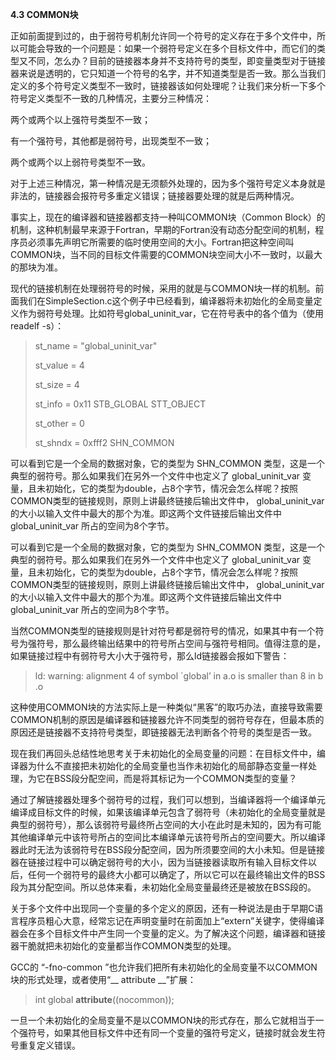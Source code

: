 **4.3 COMMON块**

正如前面提到过的，由于弱符号机制允许同一个符号的定义存在于多个文件中，所以可能会导致的一个问题是：如果一个弱符号定义在多个目标文件中，而它们的类型又不同，怎么办？目前的链接器本身并不支持符号的类型，即变量类型对于链接器来说是透明的，它只知道一个符号的名字，并不知道类型是否一致。那么当我们定义的多个符号定义类型不一致时，链接器该如何处理呢？让我们来分析一下多个符号定义类型不一致的几种情况，主要分三种情况：

两个或两个以上强符号类型不一致；

有一个强符号，其他都是弱符号，出现类型不一致；

两个或两个以上弱符号类型不一致。

对于上述三种情况，第一种情况是无须额外处理的，因为多个强符号定义本身就是非法的，链接器会报符号多重定义错误；链接器要处理的就是后两种情况。

事实上，现在的编译器和链接器都支持一种叫COMMON块（Common Block）的机制，这种机制最早来源于Fortran，早期的Fortran没有动态分配空间的机制，程序员必须事先声明它所需要的临时使用空间的大小。Fortran把这种空间叫COMMON块，当不同的目标文件需要的COMMON块空间大小不一致时，以最大的那块为准。

现代的链接机制在处理弱符号的时候，采用的就是与COMMON块一样的机制。前面我们在SimpleSection.c这个例子中已经看到，编译器将未初始化的全局变量定义作为弱符号处理。比如符号global_uninit_var，它在符号表中的各个值为（使用readelf -s）：

> st_name = "global_uninit_var"  
>   
> st_value = 4  
>   
> st_size = 4  
>   
> st_info = 0x11 STB_GLOBAL STT_OBJECT  
>   
> st_other = 0  
>   
> st_shndx = 0xfff2 SHN_COMMON  
>   

可以看到它是一个全局的数据对象，它的类型为 SHN_COMMON 类型，这是一个典型的弱符号。那么如果我们在另外一个文件中也定义了 global_uninit_var 变量，且未初始化，它的类型为double，占8个字节，情况会怎么样呢？按照COMMON类型的链接规则，原则上讲最终链接后输出文件中， global_uninit_var 的大小以输入文件中最大的那个为准。即这两个文件链接后输出文件中 global_uninit_var 所占的空间为8个字节。

可以看到它是一个全局的数据对象，它的类型为 SHN_COMMON 类型，这是一个典型的弱符号。那么如果我们在另外一个文件中也定义了 global_uninit_var 变量，且未初始化，它的类型为double，占8个字节，情况会怎么样呢？按照COMMON类型的链接规则，原则上讲最终链接后输出文件中， global_uninit_var 的大小以输入文件中最大的那个为准。即这两个文件链接后输出文件中 global_uninit_var 所占的空间为8个字节。

当然COMMON类型的链接规则是针对符号都是弱符号的情况，如果其中有一个符号为强符号，那么最终输出结果中的符号所占空间与强符号相同。值得注意的是，如果链接过程中有弱符号大小大于强符号，那么ld链接器会报如下警告：

> ld: warning: alignment 4 of symbol `global’ in a.o is smaller than 8 in b.o

这种使用COMMON块的方法实际上是一种类似“黑客”的取巧办法，直接导致需要COMMON机制的原因是编译器和链接器允许不同类型的弱符号存在，但最本质的原因还是链接器不支持符号类型，即链接器无法判断各个符号的类型是否一致。

现在我们再回头总结性地思考关于未初始化的全局变量的问题：在目标文件中，编译器为什么不直接把未初始化的全局变量也当作未初始化的局部静态变量一样处理，为它在BSS段分配空间，而是将其标记为一个COMMON类型的变量？

通过了解链接器处理多个弱符号的过程，我们可以想到，当编译器将一个编译单元编译成目标文件的时候，如果该编译单元包含了弱符号（未初始化的全局变量就是典型的弱符号），那么该弱符号最终所占空间的大小在此时是未知的，因为有可能其他编译单元中该符号所占的空间比本编译单元该符号所占的空间要大。所以编译器此时无法为该弱符号在BSS段分配空间，因为所须要空间的大小未知。但是链接器在链接过程中可以确定弱符号的大小，因为当链接器读取所有输入目标文件以后，任何一个弱符号的最终大小都可以确定了，所以它可以在最终输出文件的BSS段为其分配空间。所以总体来看，未初始化全局变量最终还是被放在BSS段的。

关于多个文件中出现同一个变量的多个定义的原因，还有一种说法是由于早期C语言程序员粗心大意，经常忘记在声明变量时在前面加上“extern”关键字，使得编译器会在多个目标文件中产生同一个变量的定义。为了解决这个问题，编译器和链接器干脆就把未初始化的变量都当作COMMON类型的处理。

GCC的 “-fno-common ”也允许我们把所有未初始化的全局变量不以COMMON块的形式处理，或者使用“__ attribute __”扩展：

> int global __attribute__((nocommon));

一旦一个未初始化的全局变量不是以COMMON块的形式存在，那么它就相当于一个强符号，如果其他目标文件中还有同一个变量的强符号定义，链接时就会发生符号重复定义错误。